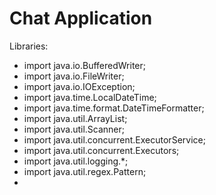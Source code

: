 # Chat Application
Libraries:
* import java.io.BufferedWriter;
* import java.io.FileWriter;
* import java.io.IOException;
* import java.time.LocalDateTime;
* import java.time.format.DateTimeFormatter;
* import java.util.ArrayList;
* import java.util.Scanner;
* import java.util.concurrent.ExecutorService;
* import java.util.concurrent.Executors;
* import java.util.logging.*;
* import java.util.regex.Pattern;
* 